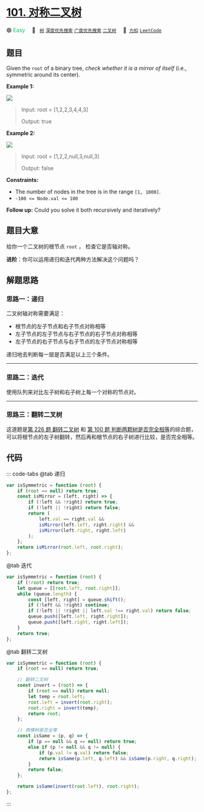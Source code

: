 # [101. 对称二叉树](https://2xiao.github.io/leetcode-js/problem/0101.html)

🟢 <font color=#15bd66>Easy</font>&emsp; 🔖&ensp; [`树`](/tag/tree.md) [`深度优先搜索`](/tag/depth-first-search.md) [`广度优先搜索`](/tag/breadth-first-search.md) [`二叉树`](/tag/binary-tree.md)&emsp; 🔗&ensp;[`力扣`](https://leetcode.cn/problems/symmetric-tree) [`LeetCode`](https://leetcode.com/problems/symmetric-tree)

## 题目

Given the `root` of a binary tree, _check whether it is a mirror of itself_ (i.e., symmetric around its center).

**Example 1:**

![](https://assets.leetcode.com/uploads/2021/02/19/symtree1.jpg)

> Input: root = [1,2,2,3,4,4,3]
>
> Output: true

**Example 2:**

![](https://assets.leetcode.com/uploads/2021/02/19/symtree2.jpg)

> Input: root = [1,2,2,null,3,null,3]
>
> Output: false

**Constraints:**

- The number of nodes in the tree is in the range `[1, 1000]`.
- `-100 <= Node.val <= 100`

**Follow up:** Could you solve it both recursively and iteratively?

## 题目大意

给你一个二叉树的根节点 `root` ， 检查它是否轴对称。

**进阶**：你可以运用递归和迭代两种方法解决这个问题吗？

## 解题思路

### 思路一：递归

二叉树轴对称需要满足：

- 根节点的左子节点和右子节点对称相等
- 左子节点的左子节点与右子节点的右子节点对称相等
- 左子节点的右子节点与右子节点的左子节点对称相等

递归地去判断每一层是否满足以上三个条件。

---

### 思路二：迭代

使用队列来对比左子树和右子树上每一个对称的节点对。

---

### 思路三：翻转二叉树

这道题是[第 226 题 翻转二叉树](./0226.md) 和 [第 100 题 判断两颗树是否完全相等](./0100.md)的综合题，可以将根节点的左子树翻转，然后再和根节点的右子树进行比较，是否完全相等。

## 代码

::: code-tabs
@tab 递归

```javascript
var isSymmetric = function (root) {
	if (root == null) return true;
	const isMirror = (left, right) => {
		if (!left && !right) return true;
		if (!left || !right) return false;
		return (
			left.val == right.val &&
			isMirror(left.left, right.right) &&
			isMirror(left.right, right.left)
		);
	};
	return isMirror(root.left, root.right);
};
```

@tab 迭代

```javascript
var isSymmetric = function (root) {
	if (!root) return true;
	let queue = [[root.left, root.right]];
	while (queue.length) {
		const [left, right] = queue.shift();
		if (!left && !right) continue;
		if (!left || !right || left.val !== right.val) return false;
		queue.push([left.left, right.right]);
		queue.push([left.right, right.left]);
	}
	return true;
};
```

@tab 翻转二叉树

```javascript
var isSymmetric = function (root) {
	if (root == null) return true;

	// 翻转二叉树
	const invert = (root) => {
		if (root == null) return null;
		let temp = root.left;
		root.left = invert(root.right);
		root.right = invert(temp);
		return root;
	};

	// 两棵树是否全等
	const isSame = (p, q) => {
		if (p == null && q == null) return true;
		else if (p != null && q != null) {
			if (p.val != q.val) return false;
			return isSame(p.left, q.left) && isSame(p.right, q.right);
		}
		return false;
	};

	return isSame(invert(root.left), root.right);
};
```

:::
